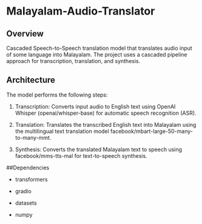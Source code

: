 # Malayalam-Audio-Translator
## Overview
Cascaded Speech-to-Speech translation model that translates audio input of some language into Malayalam. The project uses a cascaded pipeline approach for transcription, translation, and synthesis.

## Architecture
The model performs the following steps:

1. Transcription: Converts input audio to English text using OpenAI Whisper (openai/whisper-base) for automatic speech recognition (ASR).

2. Translation: Translates the transcribed English text into Malayalam using the multilingual text translation model facebook/mbart-large-50-many-to-many-mmt.

3. Synthesis: Converts the translated Malayalam text to speech using facebook/mms-tts-mal for text-to-speech synthesis.

##Dependencies

* transformers

* gradio

* datasets

* numpy

